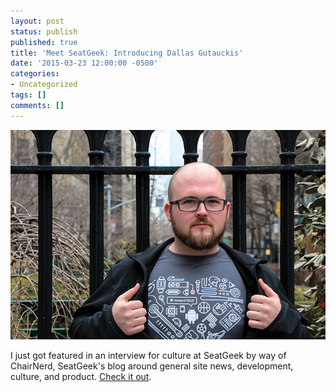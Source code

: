 ```yaml
---
layout: post
status: publish
published: true
title: 'Meet SeatGeek: Introducing Dallas Gutauckis'
date: '2015-03-23 12:00:00 -0500'
categories:
- Uncategorized
tags: []
comments: []
---
```


![](/assets/dallas_620.jpg)

I just got featured in an interview for culture at SeatGeek by way of ChairNerd, SeatGeek's blog around general site news, development, culture, and product. [Check it out](http://chairnerd.seatgeek.com/meet-seatgeek-introducing-dallas-gutauckis/).
